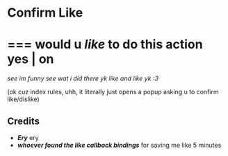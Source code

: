 # Confirm Like
===
would u ***like*** to do this action
yes | on
===
*see im funny see wat i did there yk like and like yk :3*

(ok cuz index rules, uhh, it literally just opens a popup asking u to confirm like/dislike)

## Credits
- ***Ery*** ery
- ***whoever found the like callback bindings*** for saving me like 5 minutes